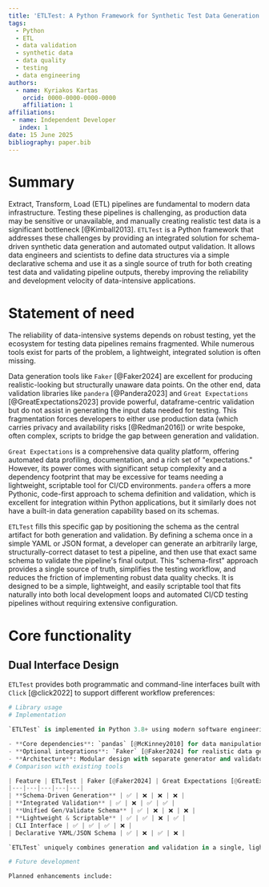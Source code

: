 ```yaml
---
title: 'ETLTest: A Python Framework for Synthetic Test Data Generation and ETL Pipeline Validation'
tags:
  - Python
  - ETL
  - data validation
  - synthetic data
  - data quality
  - testing
  - data engineering
authors:
  - name: Kyriakos Kartas
    orcid: 0000-0000-0000-0000
    affiliation: 1
affiliations:
 - name: Independent Developer
   index: 1
date: 15 June 2025
bibliography: paper.bib
---
```


# Summary

Extract, Transform, Load (ETL) pipelines are fundamental to modern data infrastructure. Testing these pipelines is challenging, as production data may be sensitive or unavailable, and manually creating realistic test data is a significant bottleneck [@Kimball2013]. `ETLTest` is a Python framework that addresses these challenges by providing an integrated solution for schema-driven synthetic data generation and automated output validation. It allows data engineers and scientists to define data structures via a simple declarative schema and use it as a single source of truth for both creating test data and validating pipeline outputs, thereby improving the reliability and development velocity of data-intensive applications.

# Statement of need

The reliability of data-intensive systems depends on robust testing, yet the ecosystem for testing data pipelines remains fragmented. While numerous tools exist for parts of the problem, a lightweight, integrated solution is often missing.

Data generation tools like `Faker` [@Faker2024] are excellent for producing realistic-looking but structurally unaware data points. On the other end, data validation libraries like `pandera` [@Pandera2023] and `Great Expectations` [@GreatExpectations2023] provide powerful, dataframe-centric validation but do not assist in generating the input data needed for testing. This fragmentation forces developers to either use production data (which carries privacy and availability risks [@Redman2016]) or write bespoke, often complex, scripts to bridge the gap between generation and validation.

`Great Expectations` is a comprehensive data quality platform, offering automated data profiling, documentation, and a rich set of "expectations." However, its power comes with significant setup complexity and a dependency footprint that may be excessive for teams needing a lightweight, scriptable tool for CI/CD environments. `pandera` offers a more Pythonic, code-first approach to schema definition and validation, which is excellent for integration within Python applications, but it similarly does not have a built-in data generation capability based on its schemas.

`ETLTest` fills this specific gap by positioning the schema as the central artifact for both generation and validation. By defining a schema once in a simple YAML or JSON format, a developer can generate an arbitrarily large, structurally-correct dataset to test a pipeline, and then use that exact same schema to validate the pipeline's final output. This "schema-first" approach provides a single source of truth, simplifies the testing workflow, and reduces the friction of implementing robust data quality checks. It is designed to be a simple, lightweight, and easily scriptable tool that fits naturally into both local development loops and automated CI/CD testing pipelines without requiring extensive configuration.

# Core functionality

## Dual Interface Design

`ETLTest` provides both programmatic and command-line interfaces built with `Click` [@click2022] to support different workflow preferences:

```python
# Library usage
# Implementation

`ETLTest` is implemented in Python 3.8+ using modern software engineering practices:

- **Core dependencies**: `pandas` [@McKinney2010] for data manipulation, `PyYAML` [@pyyaml2021] for schema parsing, and `Click` [@click2022] for the CLI.
- **Optional integrations**: `Faker` [@Faker2024] for realistic data generation, `openpyxl` for Excel support.
- **Architecture**: Modular design with separate generator and validator components
# Comparison with existing tools

| Feature | ETLTest | Faker [@Faker2024] | Great Expectations [@GreatExpectations2023] | pandera [@Pandera2023] |
|---|---|---|---|---|
| **Schema-Driven Generation** | ✅ | ❌ | ❌ | ❌ |
| **Integrated Validation** | ✅ | ❌ | ✅ | ✅ |
| **Unified Gen/Validate Schema** | ✅ | ❌ | ❌ | ❌ |
| **Lightweight & Scriptable** | ✅ | ✅ | ❌ | ✅ |
| CLI Interface | ✅ | ✅ | ✅ | ❌ |
| Declarative YAML/JSON Schema | ✅ | ❌ | ✅ | ❌ |

`ETLTest` uniquely combines generation and validation in a single, lightweight framework specifically designed for ETL testing workflows.

# Future development

Planned enhancements include: 